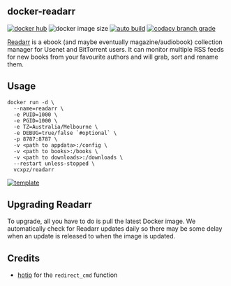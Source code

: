 ## docker-readarr

[![docker hub](https://img.shields.io/badge/docker_hub-link-blue?style=for-the-badge&logo=docker)](https://hub.docker.com/r/vcxpz/readarr) ![docker image size](https://img.shields.io/docker/image-size/vcxpz/readarr?style=for-the-badge&logo=docker) [![auto build](https://img.shields.io/badge/docker_builds-automated-blue?style=for-the-badge&logo=docker?color=d1aa67)](https://github.com/hydazz/docker-readarr/actions?query=workflow%3A"Auto+Builder+CI") [![codacy branch grade](https://img.shields.io/codacy/grade/6df098f605074ee780f9f2fe472b52c4/main?style=for-the-badge&logo=codacy)](https://app.codacy.com/gh/hydazz/docker-readarr)

[Readarr](https://https://readarr.com//) is a ebook (and maybe eventually magazine/audiobook) collection manager for Usenet and BitTorrent users. It can monitor multiple RSS feeds for new books from your favourite authors and will grab, sort and rename them.

## Usage

    docker run -d \
      --name=readarr \
      -e PUID=1000 \
      -e PGID=1000 \
      -e TZ=Australia/Melbourne \
      -e DEBUG=true/false `#optional` \
      -p 8787:8787 \
      -v <path to appdata>:/config \
      -v <path to books>:/books \
      -v <path to downloads>:/downloads \
      --restart unless-stopped \
      vcxpz/readarr

[![template](https://img.shields.io/badge/unraid_template-ff8c2f?style=for-the-badge&logo=docker?color=d1aa67)](https://github.com/hydazz/docker-templates/blob/main/hydaz/readarr.xml)

## Upgrading Readarr

To upgrade, all you have to do is pull the latest Docker image. We automatically check for Readarr updates daily so there may be some delay when an update is released to when the image is updated.

## Credits

-   [hotio](https://github.com/hotio) for the `redirect_cmd` function
